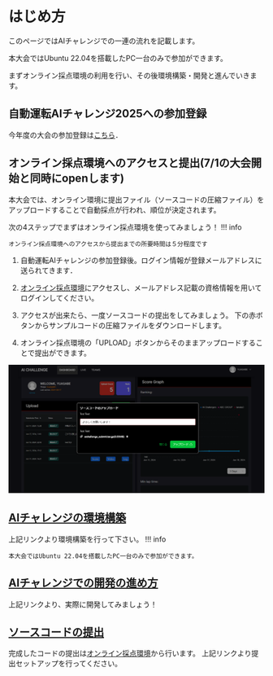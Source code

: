 # はじめ方

このページではAIチャレンジでの一連の流れを記載します。

本大会ではUbuntu 22.04を搭載したPC一台のみで参加ができます。

まずオンライン採点環境の利用を行い、その後環境構築・開発と進んでいきます。

## 自動運転AIチャレンジ2025への参加登録

今年度の大会の参加登録は[こちら](https://questant.jp/q/DNW53QLW)．

## オンライン採点環境へのアクセスと提出(7/1の大会開始と同時にopenします)

本大会では、オンライン環境に提出ファイル（ソースコードの圧縮ファイル）をアップロードすることで自動採点が行われ、順位が決定されます。

次の4ステップでまずはオンライン採点環境を使ってみましょう！
!!! info

    オンライン採点環境へのアクセスから提出までの所要時間は５分程度です

1. 自動運転AIチャレンジの参加登録後。ログイン情報が登録メールアドレスに送られてきます．

2. [オンライン採点環境](https://aichallenge-board.jsae.or.jp/live)にアクセスし、メールアドレス記載の資格情報を用いてログインしてください。

3. アクセスが出来たら、一度ソースコードの提出をしてみましょう。
下の赤ボタンからサンプルコードの圧縮ファイルをダウンロードします。

4. オンライン採点環境の「UPLOAD」ボタンからそのままアップロードすることで提出ができます。

<!-- [サンプルコードの圧縮ファイルのダウンロード](https://drive.google.com/file/d/19LU70cgeg48R6stEXjvwDp1pTT25OjeN){ .md-button .md-button--primary .banner-button } -->

![submit](./preliminaries/images/submit.png)

## [AIチャレンジの環境構築](./setup/requirements.ja.md)

上記リンクより環境構築を行って下さい。
!!! info

    本大会ではUbuntu 22.04を搭載したPC一台のみで参加ができます。

## [AIチャレンジでの開発の進め方](./development/workspace-usage.ja.md)

上記リンクより、実際に開発してみましょう！

## [ソースコードの提出](./preliminaries/submission.ja.md)

完成したコードの提出は[オンライン採点環境](https://aichallenge-board.jsae.or.jp/live)から行います。
上記リンクより提出セットアップを行ってください。
